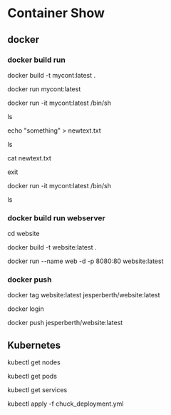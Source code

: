 # Container Show

## docker

### docker build run

docker build -t mycont:latest .

docker run mycont:latest

docker run -it mycont:latest /bin/sh

ls

echo "something" > newtext.txt

ls

cat newtext.txt

exit

docker run -it mycont:latest /bin/sh

ls

### docker build run webserver

cd website

docker build -t website:latest .

docker run --name web -d -p 8080:80 website:latest

### docker push

docker tag website:latest jesperberth/website:latest

docker login

docker push jesperberth/website:latest

## Kubernetes

kubectl get nodes

kubectl get pods

kubectl get services

kubectl apply -f chuck_deployment.yml
